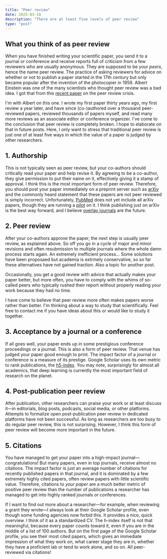 ```yaml
---
title: "Peer review"
date: 2025-03-10
description: "There are at least five levels of peer review"
type: "post"
---
```


## What you think of as peer review

When you have finished writing your scientific paper, you send it to a journal or conference and receive reports full of criticism from a few reviewers who are usually anonymous. They are supposed to be your _peers_, hence the name peer review. The practice of asking reviewers for advice on whether or not to publish a paper started in the 17th century but only became popular after the invention of the photocopier in 1959. Albert Einstein was one of the many scientists who thought peer review was a bad idea. I got that from this [recent paper](https://onlinelibrary.wiley.com/doi/10.1111/hequ.12511) on the peer review crisis.

I'm with Albert on this one. I wrote my first paper thirty years ago, my first review a year later, and have since (co-)authored over a thousand peer-reviewed papers, reviewed thousands of papers myself, and read many more reviews as an associate editor or conference organizer. I've come to the conclusion that peer review is completely broken. I hope to elaborate on that in future posts. Here, I only want to stress that traditional peer review is just one of at least five ways in which the value of a paper is judged by other researchers.

## 1. Authorship

This is not typically seen as peer review, but your co-authors should critically read your paper and help revise it. By agreeing to be a co-author, they give permission to put their name on it, effectively giving it a stamp of approval. I think this is the most important form of peer review. Therefore, you should post your paper immediately on a preprint server such as [arXiv](https://arxiv.org/) and the commonly heard statement that these papers are not peer reviewed is simply incorrect. Unfortunately, [PubMed](https://pubmed.ncbi.nlm.nih.gov/) does not yet include all arXiv papers, though they are running a [pilot](https://cshl.libguides.com/myncbi/pubmed) on it. I think publishing just on arXiv is the best way forward, and I believe [overlay journals](https://arxiv.org/abs/2204.03383) are the future.

## 2. Peer review

After your co-authors approve the paper, the next step is usually peer review, as explained above. So off you go in a cycle of major and minor revisions and often resubmission to multiple journals where the whole damn process starts again. An extremely inefficient process... Some solutions have been proposaed but academia is extrmely conservative, so so far these alternatives have not gained traction. Also a topic for another post. 

Occasionally, you get a good review with advice that actually makes your paper better, but more often, you have to comply with the whims of so-called peers who typically rushed their report without properly reading your work because they had no time. 

I have come to believe that peer review more often makes papers worse rather than better. I'm thinking about a way to study that scientifically. Feel free to contact me if you have ideas about this or would like to study it together.

## 3. Acceptance by a journal or a conference

If all goes well, your paper ends up in some prestigious conference proceedings or a journal. This is also a form of peer review. That venue has judged your paper good enough to print. The impact factor of a journal or conference is a measure of its prestige. Google Scholar uses its own metric to rank publications, the [h5-index](https://scholar.google.com/citations?view_op=metrics_intro). You may note, surprisingly for almost all academics, that deep learning is currently the most important field of research on the planet.

## 4. Post-publication peer review

After publication, other researchers can praise your work or at least discuss it—in editorials, blog posts, podcasts, social media, or other platforms. Attempts to formalize open post-publication peer review in dedicated platforms have not been successful. As long as researchers are too busy to do regular peer review, this is not surprising. However, I think this form of peer review will become more important in the future.

## 5. Citations

You have managed to get your paper into a high-impact journal—congratulations! But many papers, even in top journals, receive almost no citations. The impact factor is just an average number of citations for recently published papers in that journal, and it is dominated by a few extremely highly cited papers, often review papers with little scientific value. Therefore, citations to _your paper_ are a much better metric of positive peer review than the number of publications a researcher has managed to get into highly ranked journals or conferences.

If I want to find out more about a researcher—for example, when reviewing a grant they wrote—I always look at their Google Scholar profile, even though some funding agencies now forbid this. It provides a nice, quick overview. I think of it as a standardized CV. The h-index itself is not that meaningful, because every paper counts toward it, even if you are in the middle of a list of 100 authors. But on the first page of the Google Scholar profile, you see their most cited papers, which gives an immediate impression of what they work on, what career stage they are in, whether they have a proficient lab or tend to work alone, and so on. All peer-reviewed via citations!